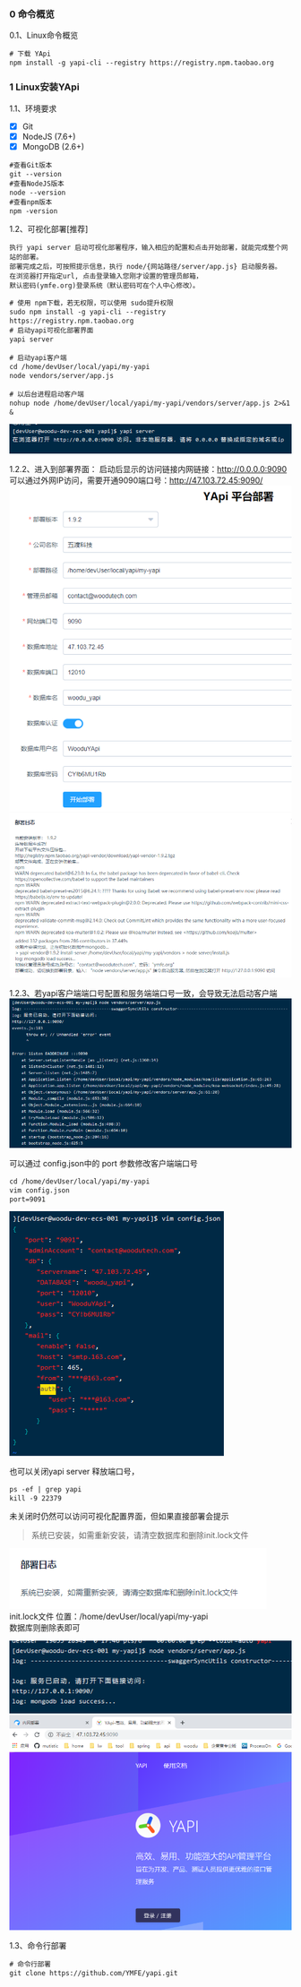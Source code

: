 ### 0 命令概览
0.1、Linux命令概览
```Shell
# 下载 YApi
npm install -g yapi-cli --registry https://registry.npm.taobao.org
```

### 1 Linux安装YApi
1.1、环境要求
- [x] Git
- [x] NodeJS (7.6+) 
- [x] MongoDB (2.6+)
```Shell
#查看Git版本
git --version
#查看NodeJS版本
node --version
#查看npm版本
npm -version
```

1.2、可视化部署[推荐]  
```
执行 yapi server 启动可视化部署程序，输入相应的配置和点击开始部署，就能完成整个网站的部署。  
部署完成之后，可按照提示信息，执行 node/{网站路径/server/app.js} 启动服务器。
在浏览器打开指定url, 点击登录输入您刚才设置的管理员邮箱，
默认密码(ymfe.org)登录系统（默认密码可在个人中心修改）。
```
```Shell
# 使用 npm下载，若无权限，可以使用 sudo提升权限
sudo npm install -g yapi-cli --registry https://registry.npm.taobao.org
# 启动yapi可视化部署界面
yapi server

# 启动yapi客户端
cd /home/devUser/local/yapi/my-yapi
node vendors/server/app.js

# 以后台进程启动客户端
nohup node /home/devUser/local/yapi/my-yapi/vendors/server/app.js 2>&1 &
```

![启动yapi服务端](images/02-1.2.2.1-启动yapi服务端.png)  


1.2.2、进入到部署界面：
启动后显示的访问链接内网链接：http://0.0.0.0:9090  
可以通过外网IP访问，需要开通9090端口号：http://47.103.72.45:9090/  
![控制台配置部署信息](images/02-1.2.2.2-控制台配置部署信息.png)  
![控制台启动部署](images/02-1.2.2.3-控制台启动部署.png)  

1.2.3、若yapi客户端端口号配置和服务端端口号一致，会导致无法启动客户端  
![客户端启动失败](images/02-1.2.3.1-客户端启动失败.png)

可以通过 config.json中的 port 参数修改客户端端口号
```Shell
cd /home/devUser/local/yapi/my-yapi
vim config.json
port=9091
```
![修改客户端端口号](images/02-1.2.3.2-修改客户端端口号.png)

也可以关闭yapi server 释放端口号，
```Shell
ps -ef | grep yapi
kill -9 22379
```
未关闭时仍然可以访问可视化配置界面，但如果直接部署会提示
> 系统已安装，如需重新安装，请清空数据库和删除init.lock文件  

![重新部署](images/02-1.2.3.3-重新部署.png)  
init.lock文件 位置：/home/devUser/local/yapi/my-yapi  
数据库则删除表即可

![客户端启动成功](images/02-1.2.3.4-客户端启动成功.png)  
![访问yapi客户端](images/02-1.2.3.5-访问yapi客户端.png)    


1.3、命令行部署
```Shell
# 命令行部署
git clone https://github.com/YMFE/yapi.git
```
